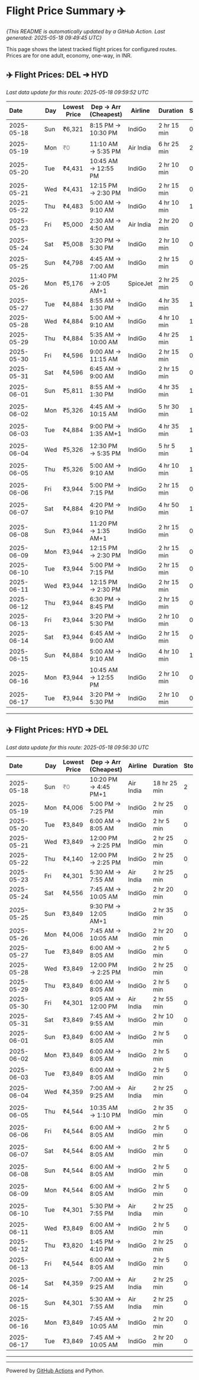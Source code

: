 # Flight Price Summary ✈️

_{This README is automatically updated by a GitHub Action. Last generated: 2025-05-18 09:49:45 UTC}_

This page shows the latest tracked flight prices for configured routes. Prices are for one adult, economy, one-way, in INR.

## ✈️ Flight Prices: DEL ➔ HYD
_Last data update for this route: 2025-05-18 09:59:52 UTC_

| Date           | Day | Lowest Price | Dep → Arr (Cheapest)    | Airline     | Duration   | Stops | Price Trend |
|-----------------|-----|--------------|-------------------------|-------------|------------|-------|-------------|
| 2025-05-18   | Sun | ₹6,321 | 8:15 PM → 10:30 PM | IndiGo | 2 hr 15 min | 0 | 📈 (High) |
| 2025-05-19   | Mon | <span style='color:grey;'>₹0</span> | 11:10 AM → 5:35 PM | Air India | 6 hr 25 min | 2 | 📉 (Low) |
| 2025-05-20   | Tue | ₹4,431 | 10:45 AM → 12:55 PM | IndiGo | 2 hr 10 min | 0 | 📉 (Low) |
| 2025-05-21   | Wed | ₹4,431 | 12:15 PM → 2:30 PM | IndiGo | 2 hr 15 min | 0 | 📉 (Low) |
| 2025-05-22   | Thu | ₹4,483 | 5:00 AM → 9:10 AM | IndiGo | 4 hr 10 min | 1 | 📉 (Low) |
| 2025-05-23   | Fri | ₹5,000 | 2:30 AM → 4:50 AM | Air India | 2 hr 20 min | 0 | 📊 (Typical) |
| 2025-05-24   | Sat | ₹5,008 | 3:20 PM → 5:30 PM | IndiGo | 2 hr 10 min | 0 | 📊 (Typical) |
| 2025-05-25   | Sun | ₹4,798 | 4:45 AM → 7:00 AM | IndiGo | 2 hr 15 min | 0 | 📉 (Low) |
| 2025-05-26   | Mon | ₹5,176 | 11:40 PM → 2:05 AM+1 | SpiceJet | 2 hr 25 min | 0 | 📊 (Typical) |
| 2025-05-27   | Tue | ₹4,884 | 8:55 AM → 1:30 PM | IndiGo | 4 hr 35 min | 1 | 📉 (Low) |
| 2025-05-28   | Wed | ₹4,884 | 5:00 AM → 9:10 AM | IndiGo | 4 hr 10 min | 1 | 📉 (Low) |
| 2025-05-29   | Thu | ₹4,884 | 5:35 AM → 10:00 AM | IndiGo | 4 hr 25 min | 1 | 📉 (Low) |
| 2025-05-30   | Fri | ₹4,596 | 9:00 AM → 11:15 AM | IndiGo | 2 hr 15 min | 0 | 📉 (Low) |
| 2025-05-31   | Sat | ₹4,596 | 6:45 AM → 9:00 AM | IndiGo | 2 hr 15 min | 0 | 📉 (Low) |
| 2025-06-01   | Sun | ₹5,811 | 8:55 AM → 1:30 PM | IndiGo | 4 hr 35 min | 1 | 📈 (High) |
| 2025-06-02   | Mon | ₹5,326 | 4:45 AM → 10:15 AM | IndiGo | 5 hr 30 min | 1 | 📊 (Typical) |
| 2025-06-03   | Tue | ₹4,884 | 9:00 PM → 1:35 AM+1 | IndiGo | 4 hr 35 min | 1 | 📊 (Typical) |
| 2025-06-04   | Wed | ₹5,326 | 12:30 PM → 5:35 PM | IndiGo | 5 hr 5 min | 1 | 📊 (Typical) |
| 2025-06-05   | Thu | ₹5,326 | 5:00 AM → 9:10 AM | IndiGo | 4 hr 10 min | 1 | 📊 (Typical) |
| 2025-06-06   | Fri | ₹3,944 | 5:00 PM → 7:15 PM | IndiGo | 2 hr 15 min | 0 | 📊 (Typical) |
| 2025-06-07   | Sat | ₹4,884 | 4:20 PM → 9:10 PM | IndiGo | 4 hr 50 min | 1 | 📊 (Typical) |
| 2025-06-08   | Sun | ₹3,944 | 11:20 PM → 1:35 AM+1 | IndiGo | 2 hr 15 min | 0 | 📊 (Typical) |
| 2025-06-09   | Mon | ₹3,944 | 12:15 PM → 2:30 PM | IndiGo | 2 hr 15 min | 0 | 📉 (Low) |
| 2025-06-10   | Tue | ₹3,944 | 5:00 PM → 7:15 PM | IndiGo | 2 hr 15 min | 0 | 📉 (Low) |
| 2025-06-11   | Wed | ₹3,944 | 12:15 PM → 2:30 PM | IndiGo | 2 hr 15 min | 0 | 📉 (Low) |
| 2025-06-12   | Thu | ₹3,944 | 6:30 PM → 8:45 PM | IndiGo | 2 hr 15 min | 0 | 📉 (Low) |
| 2025-06-13   | Fri | ₹3,944 | 3:20 PM → 5:30 PM | IndiGo | 2 hr 10 min | 0 | 📉 (Low) |
| 2025-06-14   | Sat | ₹3,944 | 6:45 AM → 9:00 AM | IndiGo | 2 hr 15 min | 0 | 📉 (Low) |
| 2025-06-15   | Sun | ₹4,884 | 5:00 AM → 9:10 AM | IndiGo | 4 hr 10 min | 1 | 📊 (Typical) |
| 2025-06-16   | Mon | ₹3,944 | 10:45 AM → 12:55 PM | IndiGo | 2 hr 10 min | 0 | 📉 (Low) |
| 2025-06-17   | Tue | ₹3,944 | 3:20 PM → 5:30 PM | IndiGo | 2 hr 10 min | 0 | 📉 (Low) |

---
## ✈️ Flight Prices: HYD ➔ DEL
_Last data update for this route: 2025-05-18 09:56:30 UTC_

| Date           | Day | Lowest Price | Dep → Arr (Cheapest)    | Airline     | Duration   | Stops | Price Trend |
|-----------------|-----|--------------|-------------------------|-------------|------------|-------|-------------|
| 2025-05-18   | Sun | <span style='color:grey;'>₹0</span> | 10:20 PM → 4:45 PM+1 | Air India | 18 hr 25 min | 2 | 📉 (Low) |
| 2025-05-19   | Mon | ₹4,006 | 5:00 PM → 7:25 PM | IndiGo | 2 hr 25 min | 0 | 📉 (Low) |
| 2025-05-20   | Tue | ₹3,849 | 6:00 AM → 8:05 AM | IndiGo | 2 hr 5 min | 0 | 📉 (Low) |
| 2025-05-21   | Wed | ₹3,849 | 12:00 PM → 2:25 PM | IndiGo | 2 hr 25 min | 0 | 📉 (Low) |
| 2025-05-22   | Thu | ₹4,140 | 12:00 PM → 2:25 PM | IndiGo | 2 hr 25 min | 0 | 📉 (Low) |
| 2025-05-23   | Fri | ₹4,301 | 5:30 AM → 7:55 AM | Air India | 2 hr 25 min | 0 | 📉 (Low) |
| 2025-05-24   | Sat | ₹4,556 | 7:45 AM → 10:05 AM | IndiGo | 2 hr 20 min | 0 | 📉 (Low) |
| 2025-05-25   | Sun | ₹3,849 | 9:30 PM → 12:05 AM+1 | IndiGo | 2 hr 35 min | 0 | 📉 (Low) |
| 2025-05-26   | Mon | ₹4,006 | 7:45 AM → 10:05 AM | IndiGo | 2 hr 20 min | 0 | 📉 (Low) |
| 2025-05-27   | Tue | ₹3,849 | 6:00 AM → 8:05 AM | IndiGo | 2 hr 5 min | 0 | 📉 (Low) |
| 2025-05-28   | Wed | ₹3,849 | 12:00 PM → 2:25 PM | IndiGo | 2 hr 25 min | 0 | 📉 (Low) |
| 2025-05-29   | Thu | ₹3,849 | 6:00 AM → 8:05 AM | IndiGo | 2 hr 5 min | 0 | 📉 (Low) |
| 2025-05-30   | Fri | ₹4,301 | 9:05 AM → 12:00 PM | Air India | 2 hr 55 min | 0 | 📉 (Low) |
| 2025-05-31   | Sat | ₹3,849 | 7:45 AM → 9:55 AM | IndiGo | 2 hr 10 min | 0 | 📉 (Low) |
| 2025-06-01   | Sun | ₹3,849 | 6:00 AM → 8:05 AM | IndiGo | 2 hr 5 min | 0 | 📉 (Low) |
| 2025-06-02   | Mon | ₹3,849 | 6:00 AM → 8:05 AM | IndiGo | 2 hr 5 min | 0 | 📊 (Typical) |
| 2025-06-03   | Tue | ₹3,849 | 6:00 AM → 8:05 AM | IndiGo | 2 hr 5 min | 0 | 📉 (Low) |
| 2025-06-04   | Wed | ₹4,359 | 7:00 AM → 9:25 AM | Air India | 2 hr 25 min | 0 | 📊 (Typical) |
| 2025-06-05   | Thu | ₹4,544 | 10:35 AM → 1:10 PM | IndiGo | 2 hr 35 min | 0 | 📊 (Typical) |
| 2025-06-06   | Fri | ₹4,544 | 6:00 AM → 8:05 AM | IndiGo | 2 hr 5 min | 0 | 📊 (Typical) |
| 2025-06-07   | Sat | ₹4,544 | 6:00 AM → 8:05 AM | IndiGo | 2 hr 5 min | 0 | 📊 (Typical) |
| 2025-06-08   | Sun | ₹4,544 | 6:00 AM → 8:05 AM | IndiGo | 2 hr 5 min | 0 | 📊 (Typical) |
| 2025-06-09   | Mon | ₹4,544 | 6:00 AM → 8:05 AM | IndiGo | 2 hr 5 min | 0 | 📊 (Typical) |
| 2025-06-10   | Tue | ₹4,301 | 5:30 PM → 7:55 PM | Air India | 2 hr 25 min | 0 | 📊 (Typical) |
| 2025-06-11   | Wed | ₹3,849 | 6:00 AM → 8:05 AM | IndiGo | 2 hr 5 min | 0 | 📉 (Low) |
| 2025-06-12   | Thu | ₹3,820 | 1:45 PM → 4:10 PM | IndiGo | 2 hr 25 min | 0 | 📉 (Low) |
| 2025-06-13   | Fri | ₹4,544 | 6:00 AM → 8:05 AM | IndiGo | 2 hr 5 min | 0 | 📊 (Typical) |
| 2025-06-14   | Sat | ₹4,359 | 7:00 AM → 9:25 AM | Air India | 2 hr 25 min | 0 | 📊 (Typical) |
| 2025-06-15   | Sun | ₹4,301 | 5:30 AM → 7:55 AM | Air India | 2 hr 25 min | 0 | 📊 (Typical) |
| 2025-06-16   | Mon | ₹3,849 | 7:45 AM → 10:05 AM | IndiGo | 2 hr 20 min | 0 | 📊 (Typical) |
| 2025-06-17   | Tue | ₹3,849 | 7:45 AM → 10:05 AM | IndiGo | 2 hr 20 min | 0 | 📉 (Low) |

---


---
Powered by [GitHub Actions](https://github.com/features/actions) and Python.
